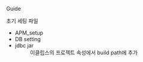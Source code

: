 Guide

초기 세팅 파일

<ul>
  <li>APM_setup</li>
  <li>DB setting</li>
  <li>jdbc jar
    <dd>이클립스의 프로젝트 속성에서 build path에 추가</dd>
  </li>
</ul>
